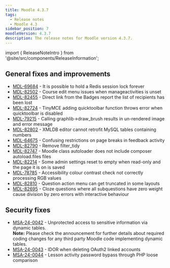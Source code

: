 ```yaml
---
title: Moodle 4.3.7
tags:
  - Release notes
  - Moodle 4.3
sidebar_position: 7
moodleVersion: 4.3.7
description: The release notes for Moodle version 4.3.7.
---
```


import { ReleaseNoteIntro } from '@site/src/components/ReleaseInformation';

<ReleaseNoteIntro releaseName={frontMatter.moodleVersion} />

## General fixes and improvements
<!-- cspell:disable -->
- [MDL-69684](https://moodle.atlassian.net/browse/MDL-69684) - It is possible to hold a Redis session lock forever
- [MDL-82502](https://moodle.atlassian.net/browse/MDL-82502) - Course edit menu issues when manageactivities is unset
- [MDL-82455](https://moodle.atlassian.net/browse/MDL-82455) - Direct link from the Badges report the list of recipients has been lost
- [MDL-82724](https://moodle.atlassian.net/browse/MDL-82724) - TinyMCE adding quicktoolbar function throws error when quicktoolbar is disabled
- [MDL-79215](https://moodle.atlassian.net/browse/MDL-79215) - Calling graphlib->draw_brush results in un-rendered image and error message
- [MDL-82802](https://moodle.atlassian.net/browse/MDL-82802) - XMLDB editor cannot retrofit MySQL tables containing numbers
- [MDL-64675](https://moodle.atlassian.net/browse/MDL-64675) - Confusing restrictions on page breaks in feedback activity
- [MDL-82790](https://moodle.atlassian.net/browse/MDL-82790) - Remove filter_tidy
- [MDL-82747](https://moodle.atlassian.net/browse/MDL-82747) - Moodle class autoloader does not include composer autoload.files files
- [MDL-82214](https://moodle.atlassian.net/browse/MDL-82214) - Some admin settings reset to empty when read-only and the page it is on is saved
- [MDL-78785](https://moodle.atlassian.net/browse/MDL-78785) - Accessibility colour contrast check not correctly processing RGB values
- [MDL-82810](https://moodle.atlassian.net/browse/MDL-82810) - Question action menu can get truncated in some layouts
- [MDL-82695](https://moodle.atlassian.net/browse/MDL-82695) - Cloze questions where all subquestions have zero weight cause division by zero errors with interactive behaviour
<!-- cspell:enable -->

## Security fixes
<!-- cspell:disable -->
- [MSA-24-0042](https://moodle.org/mod/forum/discuss.php?d=461894) - Unprotected access to sensitive information via dynamic tables.<br/>
**Note:** Please check the announcement for further details about required coding changes for any third party Moodle code implementing dynamic tables.
- [MSA-24-0043](https://moodle.org/mod/forum/discuss.php?d=461895) - IDOR when deleting OAuth2 linked accounts
- [MSA-24-0044](https://moodle.org/mod/forum/discuss.php?d=461897) - Lesson activity password bypass through PHP loose comparison
<!-- cspell:enable -->
